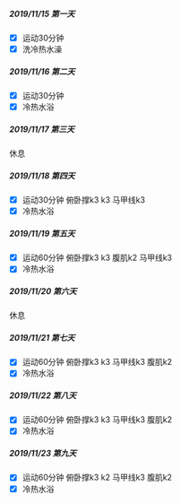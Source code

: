 ##### 2019/11/15 第一天

- [x] 运动30分钟
- [x] 洗冷热水澡

##### 2019/11/16  第二天

- [x] 运动30分钟
- [x] 冷热水浴
##### 2019/11/17  第三天

休息
##### 2019/11/18  第四天

- [x] 运动30分钟 俯卧撑k3 k3 马甲线k3
- [x] 冷热水浴
##### 2019/11/19  第五天

- [x] 运动60分钟 俯卧撑k3 k3  腹肌k2 马甲线k3
- [x] 冷热水浴

##### 2019/11/20  第六天

  休息
##### 2019/11/21  第七天

- [x] 运动60分钟 俯卧撑k3 k3 马甲线k3 腹肌k2
- [x] 冷热水浴
##### 2019/11/22  第八天

- [x] 运动60分钟 俯卧撑k3 k3 马甲线k3 腹肌k2 
- [x] 冷热水浴
##### 2019/11/23  第九天

- [x] 运动60分钟 俯卧撑k3 k2 马甲线k3 腹肌k2  
- [x] 冷热水浴